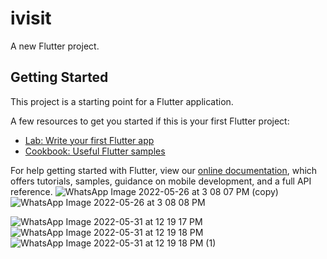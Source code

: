 # ivisit

A new Flutter project.

## Getting Started

This project is a starting point for a Flutter application.

A few resources to get you started if this is your first Flutter project:

- [Lab: Write your first Flutter app](https://flutter.dev/docs/get-started/codelab)
- [Cookbook: Useful Flutter samples](https://flutter.dev/docs/cookbook)

For help getting started with Flutter, view our
[online documentation](https://flutter.dev/docs), which offers tutorials,
samples, guidance on mobile development, and a full API reference.
![WhatsApp Image 2022-05-26 at 3 08 07 PM (copy)](https://user-images.githubusercontent.com/55174459/170462410-9624094e-6930-47f2-a435-acb8da516043.jpeg)
![WhatsApp Image 2022-05-26 at 3 08 08 PM](https://user-images.githubusercontent.com/55174459/170462423-0897eb9a-c82e-40d3-9169-935943c44ff2.jpeg)

![WhatsApp Image 2022-05-31 at 12 19 17 PM](https://user-images.githubusercontent.com/55174459/171110358-9d17b40b-9d55-4128-8544-39513a489d14.jpeg)
![WhatsApp Image 2022-05-31 at 12 19 18 PM](https://user-images.githubusercontent.com/55174459/171110377-4948ffe7-82d1-48ca-a2ab-830660b8561c.jpeg)
![WhatsApp Image 2022-05-31 at 12 19 18 PM (1)](https://user-images.githubusercontent.com/55174459/171110401-2a85664d-e11d-4ecb-b1ce-d9bc72a7e550.jpeg)
